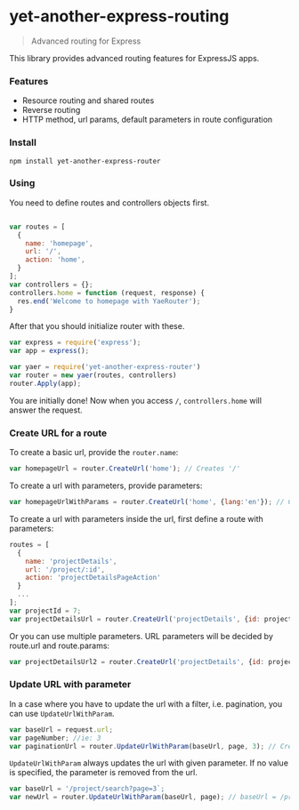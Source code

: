 yet-another-express-routing
===========================
> Advanced routing for Express

This library provides advanced routing features for ExpressJS apps.

### Features
* Resource routing and shared routes
* Reverse routing
* HTTP method, url params, default parameters in route configuration

### Install
```SH
npm install yet-another-express-router
```

### Using

You need to define routes and controllers objects first.
```js

var routes = [
  {
    name: 'homepage',
    url: '/',
    action: 'home',
  }
];
var controllers = {};
controllers.home = function (request, response) {
  res.end('Welcome to homepage with YaeRouter');
}
```

After that you should initialize router with these.
```js
var express = require('express');
var app = express();

var yaer = require('yet-another-express-router')
var router = new yaer(routes, controllers)
router.Apply(app);
```

You are initially done! Now when you access `/`,  `controllers.home` will answer the request.

### Create URL for a route
To create a basic url, provide the `router.name`:
```js
var homepageUrl = router.CreateUrl('home'); // Creates '/'
```

To create a url with parameters, provide parameters:
```js
var homepageUrlWithParams = router.CreateUrl('home', {lang:'en'}); // Creates '/?lang=en'
```

To create a url with parameters inside the url, first define a route with parameters:
```js
routes = [
  {
    name: 'projectDetails',
    url: '/project/:id',
    action: 'projectDetailsPageAction'
  }
  ...
];
var projectId = 7;
var projectDetailsUrl = router.CreateUrl('projectDetails', {id: projectId}); // Creates `/project/7`
```

Or you can use multiple parameters. URL parameters will be decided by route.url and route.params:
```js
var projectDetailsUrl2 = router.CreateUrl('projectDetails', {id: projectId, lang: 'en'} // Creates `/project/7?lang=en
```

### Update URL with parameter
In a case where you have to update the url with a filter, i.e. pagination, you can use `UpdateUrlWithParam`.
```js
var baseUrl = request.url;
var pageNumber; //ie: 3
var paginationUrl = router.UpdateUrlWithParam(baseUrl, page, 3); // Creates /..(current url)..?page=3
```

`UpdateUrlWithParam` always updates the url with given parameter. If no value is specified, the parameter is removed from the url.
```js
var baseUrl = '/project/search?page=3`;
var newUrl = router.UpdateUrlWithParam(baseUrl, page); // baseUrl = /project/search
```

